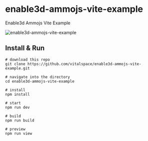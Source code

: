# enable3d-ammojs-vite-example
Enable3d Ammojs Vite Example

![enable3d-ammojs-vite-example](https://github.com/vitalspace/enable3d-ammojs-vite-example/assets/29004070/52a8441b-9da5-4d81-83f3-93ef3d8e061b)

## Install & Run

```console
# download this repo
git clone https://github.com/vitalspace/enable3d-ammojs-vite-example.git

# navigate into the directory
cd enable3d-ammojs-vite-example

# install
npm install

# start
npm run dev

# build
npm run build

# preview
npm run view
```
